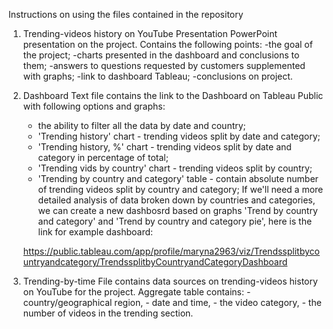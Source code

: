 
Instructions on using the files contained in the repository

1. Trending-videos history on YouTube Presentation
	PowerPoint presentation on the project. 
	Contains the following points:
	-the goal of the project;
	-charts presented in the dashboard and conclusions to them;
	-answers to questions requested by customers supplemented with graphs;
	-link to dashboard Tableau;
	-conclusions on project.

2. Dashboard
	Text file contains the link to the Dashboard on Tableau Public with following options and graphs:
	- the ability to filter all the data by date and country;
	- 'Trending history' chart - trending videos split by date and category;
	- 'Trending history, %' chart - trending videos split by date and category in percentage of total;
	- 'Trending vids by country' chart - trending videos split by country;
	- 'Trending by country and category' table - contain absolute number of trending videos split by country and category;
	If we'll need a more detailed analysis of data broken down by countries and categories,
	we can create a new dashbosrd based on graphs 'Trend by country and category' and 'Trend by country and category pie',
	here is the link for example dashboard:

	https://public.tableau.com/app/profile/maryna2963/viz/Trendssplitbycountryandcategory/TrendssplitbyCountryandCategoryDashboard

3. Trending-by-time
	File contains data sources on trending-videos history on YouTube for the project.
	Aggregate table contains:
		- country/geographical region,
		- date and time,
		- the video category,
		- the number of videos in the trending section.

